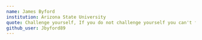 ```yaml
---
name: James Byford
institution: Arizona State University
quote: Challenge yourself, If you do not challenge yourself you can't fail. If you do not fail you can't succeed. Failure is key to success.
github_user: Jbyford89
---
```


